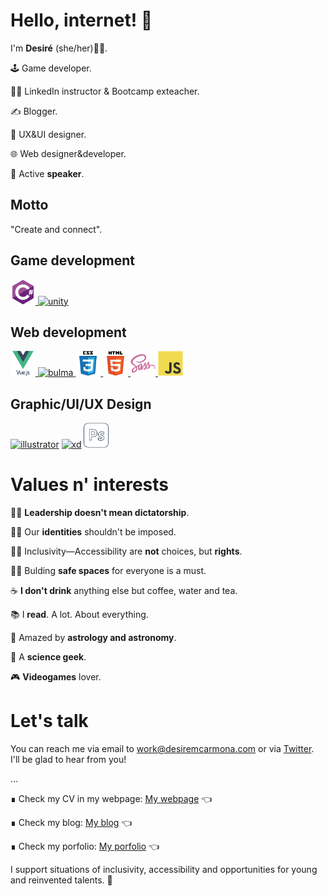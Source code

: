 # Hello, internet! 👋

I'm **Desiré** (she/her)👱‍♀️.

🕹 Game developer.

👩‍🏫 LinkedIn instructor & Bootcamp exteacher.

✍ Blogger.

🎨 UX&UI designer.

🌐 Web designer&developer.

📣 Active **speaker**.

## Motto

"Create and connect".

 ## Game development
 
 <a href="https://www.w3schools.com/cs/" target="_blank"> <img src="https://raw.githubusercontent.com/devicons/devicon/master/icons/csharp/csharp-original.svg" alt="csharp" width="40" height="40"/> </a> <a href="https://unity.com/" target="_blank"> <img src="https://www.vectorlogo.zone/logos/unity3d/unity3d-icon.svg" alt="unity" width="40" height="40"/> </a> 
 
## Web development

 <a href="https://vuejs.org/" target="_blank"> <img src="https://raw.githubusercontent.com/devicons/devicon/master/icons/vuejs/vuejs-original-wordmark.svg" alt="vuejs" width="40" height="40"/> </a> <a href="https://bulma.io/" target="_blank"> <img src="https://raw.githubusercontent.com/gilbarbara/logos/804dc257b59e144eaca5bc6ffd16949752c6f789/logos/bulma.svg" alt="bulma" width="40" height="40"/> </a> 
  <a href="https://www.w3schools.com/css/" target="_blank"> <img src="https://raw.githubusercontent.com/devicons/devicon/master/icons/css3/css3-original-wordmark.svg" alt="css3" width="40" height="40"/> </a> <a href="https://www.w3.org/html/" target="_blank"> <img src="https://raw.githubusercontent.com/devicons/devicon/master/icons/html5/html5-original-wordmark.svg" alt="html5" width="40" height="40"/> </a> <a href="https://sass-lang.com" target="_blank"> <img src="https://raw.githubusercontent.com/devicons/devicon/master/icons/sass/sass-original.svg" alt="sass" width="40" height="40"/> </a> <a href="https://developer.mozilla.org/en-US/docs/Web/JavaScript" target="_blank"> <img src="https://raw.githubusercontent.com/devicons/devicon/master/icons/javascript/javascript-original.svg" alt="javascript" width="40" height="40"/> </a>
 
 ## Graphic/UI/UX Design
 
 <a href="https://www.adobe.com/in/products/illustrator.html" target="_blank"> <img src="https://www.vectorlogo.zone/logos/adobe_illustrator/adobe_illustrator-icon.svg" alt="illustrator" width="40" height="40"/></a> <a href="https://www.adobe.com/products/xd.html" target="_blank"> <img src="https://cdn.worldvectorlogo.com/logos/adobe-xd.svg" alt="xd" width="40" height="40"/></a> <a href="https://www.photoshop.com/en" target="_blank"> <img src="https://raw.githubusercontent.com/devicons/devicon/master/icons/photoshop/photoshop-line.svg" alt="photoshop" width="40" height="40"/> </a> 
 

# Values n' interests

🙅‍♀️ **Leadership doesn't mean dictatorship**.

💁‍♀️ Our **identities** shouldn't be imposed.

👩‍🦽 Inclusivity—Accessibility are **not** choices, but **rights**.

🙆‍♀️ Bulding **safe spaces** for everyone is a must.

☕ **I don't drink** anything else but coffee, water and tea.

📚 I **read**. A lot. About everything.

🔭 Amazed by **astrology and astronomy**.

🧬 A **science geek**.

🎮 **Videogames** lover.

# Let's talk

You can reach me via email to work@desiremcarmona.com or via [Twitter](https://twitter.com/helleworld_). I'll be glad to hear from you!

…

∎ Check my CV in my webpage: [My webpage](https://desiremcarmona.com/#/) 👈

∎ Check my blog: [My blog](https://galuxui.com.es/#/) 👈

∎ Check my porfolio: [My porfolio](https://www.behance.net/desiremcarmona) 👈

I support situations of inclusivity, accessibility and opportunities for young and reinvented talents. 🙌 
